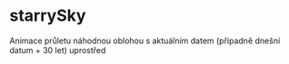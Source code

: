 # starrySky

Animace průletu náhodnou oblohou s aktuálním datem (případně dnešní datum + 30 let) uprostřed
